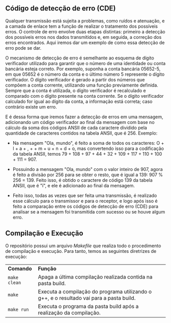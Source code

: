 ## Código de detecção de erro (CDE)

Qualquer transmissão está sujeita a problemas, como ruídos e atenuação, e a camada de enlace tem a função de realizar o tratamento dos possíveis erros. O controle de erro envolve duas etapas distintas: primeiro a detecção dos possíveis erros nos dados transmitidos e, em seguida, a correção dos erros encontrados. Aqui iremos dar um exemplo de como essa detecção de erro pode se dar.

O mecanismo de detecção de erro é semelhante ao esquema de dígito verificador utilizado para garantir que o número de uma identidade ou conta bancária esteja correto. Por exemplo, suponha a conta bancária 05652-5, em que 05652 é o número da conta e o último número 5 represente o dígito verificador. O dígito verificador é gerado a partir dos números que compõem a conta corrente, utilizando uma função previamente definida. Sempre que a conta é utilizada, o dígito verificador é recalculado e comparado com o dígito presente na conta corrente. Se o dígito verificador calculado for igual ao dígito da conta, a informação está correta; caso contrário existe um erro.

E é dessa forma que iremos fazer a detecção de erros em uma mensagem, adicionando um código verificador ao final da mensagem com base no cálculo da soma dos códigos ANSII de cada caractere dividido pela quantidade de caracteres contidos na tabela ANSII, que é 256. Exemplo:

* Na mensagem "Ola, mundo", é feito a soma de todos os caracteres: O + l + a + , +  + m + u + n + d + o, mas convertendo isso para a codificação da tabela ANSII, temos 79 + 108 + 97 + 44 + 32 + 109 + 117 + 110 + 100 + 111 = 907.

* Possuindo a mensagem "Ola, mundo" com o valor inteiro de 907, agora é feito a divisão por 256 para se obter o resto, que é igual a 139: 907 % 256 = 139. Feito isso, é obtido o caractere de código 139 da tabela ANSII, que é "ï", e ele é adicionado ao final da mensagem.

* Feito isso, todas as vezes que ser feita uma transmissão, é realizado esse cálculo para o transmissor e para o receptor, e logo após isso é feito a comparação entre os códigos de detecção de erro (CDE) para analisar se a mensagem foi transmitida com sucesso ou se houve algum erro.

## Compilação e Execução

O repositório possui um arquivo <i>Makefile</i> que realiza todo o procedimento de compilação e execução. Para tanto, temos as seguintes diretrizes de execução:

<table align="center">
  <tr>
    <td><strong>Comando</strong></td>
    <td><strong>Função</strong></td>
  </tr>
  <tr>
    <td><code>make clean</code></td>
    <td>Apaga a última compilação realizada contida na pasta build.</td>
  </tr>
  <tr>
    <td><code>make</code></td>
    <td>Executa a compilação do programa utilizando o g++, e o resultado vai para a pasta build.</td>
  </tr>
  <tr>
    <td><code>make run</code></td>
    <td>Executa o programa da pasta build após a realização da compilação.</td>
  </tr>
</table>
